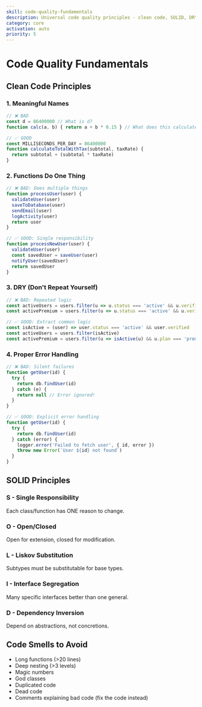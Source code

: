 ```yaml
---
skill: code-quality-fundamentals
description: Universal code quality principles - clean code, SOLID, DRY, readable code. Always active.
category: core
activation: auto
priority: 5
---
```


# Code Quality Fundamentals

## Clean Code Principles

### 1. Meaningful Names
```typescript
// ❌ BAD
const d = 86400000 // What is d?
function calc(a, b) { return a + b * 0.15 } // What does this calculate?

// ✅ GOOD
const MILLISECONDS_PER_DAY = 86400000
function calculateTotalWithTax(subtotal, taxRate) {
  return subtotal + (subtotal * taxRate)
}
```

### 2. Functions Do One Thing
```typescript
// ❌ BAD: Does multiple things
function processUser(user) {
  validateUser(user)
  saveToDatabase(user)
  sendEmail(user)
  logActivity(user)
  return user
}

// ✅ GOOD: Single responsibility
function processNewUser(user) {
  validateUser(user)
  const savedUser = saveUser(user)
  notifyUser(savedUser)
  return savedUser
}
```

### 3. DRY (Don't Repeat Yourself)
```typescript
// ❌ BAD: Repeated logic
const activeUsers = users.filter(u => u.status === 'active' && u.verified === true)
const activePremium = users.filter(u => u.status === 'active' && u.verified === true && u.plan === 'premium')

// ✅ GOOD: Extract common logic
const isActive = (user) => user.status === 'active' && user.verified
const activeUsers = users.filter(isActive)
const activePremium = users.filter(u => isActive(u) && u.plan === 'premium')
```

### 4. Proper Error Handling
```typescript
// ❌ BAD: Silent failures
function getUser(id) {
  try {
    return db.findUser(id)
  } catch (e) {
    return null // Error ignored!
  }
}

// ✅ GOOD: Explicit error handling
function getUser(id) {
  try {
    return db.findUser(id)
  } catch (error) {
    logger.error('Failed to fetch user', { id, error })
    throw new Error(`User ${id} not found`)
  }
}
```

## SOLID Principles

### S - Single Responsibility
Each class/function has ONE reason to change.

### O - Open/Closed
Open for extension, closed for modification.

### L - Liskov Substitution
Subtypes must be substitutable for base types.

### I - Interface Segregation
Many specific interfaces better than one general.

### D - Dependency Inversion
Depend on abstractions, not concretions.

## Code Smells to Avoid

- Long functions (>20 lines)
- Deep nesting (>3 levels)
- Magic numbers
- God classes
- Duplicated code
- Dead code
- Comments explaining bad code (fix the code instead)
